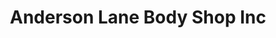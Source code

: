 ---
title: "Anderson Lane Body Shop Inc"
url: /austin/anderson-lane-body-shop-inc/
shop: Autowerkstatt
---